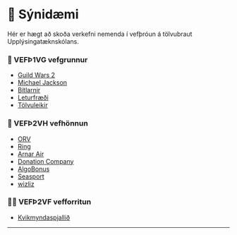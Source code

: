 # 👋 Sýnidæmi 

Hér er hægt að skoða verkefni nemenda í vefþróun á tölvubraut Upplýsingatæknskólans.  

### 🧙 VEFÞ1VG vefgrunnur

- [Guild Wars 2](https://demonemo.github.io/GuildWars/)
- [Michael Jackson](https://demonemo.github.io/MichaelJackson/)
- [Bítlarnir](https://demonemo.github.io/beatles/)
- [Leturfræði](https://demonemo.github.io/pangram/)
- [Tölvuleikir](https://vefgrunnur.github.io/tolvuleikir/iframe.html)


### 🌈  VEFÞ2VH vefhönnun

- [ORV](https://demonemo.github.io/orv/orv.html)
- [Ring](https://demonemo.github.io/Ring/)
- [Arnar Air](https://demonemo.github.io/Arnarair/)
- [Donation Company](https://demonemo.github.io/DonationCom/)
- [AlgoBonus](https://vefhonnun.github.io/algobonus/home.html)
- [Seasport](https://vefhonnun.github.io/sea-sport-travel/)
- [wizliz](https://tolvubraut.github.io/wizliz/)

### 👩‍💻 VEFÞ2VF vefforritun

- [Kvikmyndaspjallið](http://nemodemo.pythonanywhere.com/)


---

<!--

**Here are some ideas to get you started:**

🙋‍♀️ A short introduction - what is your organization all about?
Contribution guidelines - how can the community get involved?
Useful resources - where can the community find your docs? Is there anything else the community should know?
🍿 Fun facts - what does your team eat for breakfast?
Remember, you can do mighty things with the power of [Markdown](https://docs.github.com/github/writing-on-github/getting-started-with-writing-and-formatting-on-github/basic-writing-and-formatting-syntax)
-->
